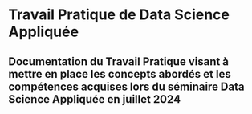 # Travail Pratique de Data Science Appliquée

## Documentation du Travail Pratique  visant à mettre en place les concepts abordés et les compétences acquises lors du séminaire Data Science Appliquée en juillet 2024